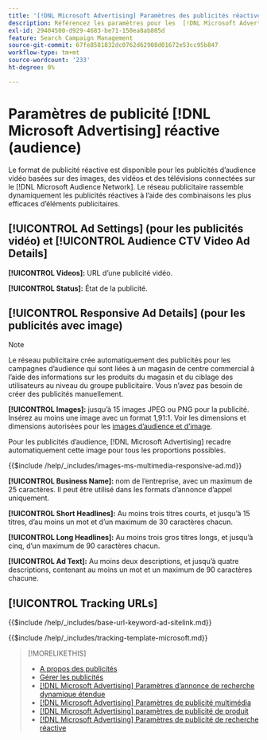 ```yaml
---
title: '[!DNL Microsoft Advertising] Paramètres des publicités réactives'
description: Référencez les paramètres pour les  [!DNL Microsoft Advertising] annonces réactives.
exl-id: 29404500-d929-4683-be71-150ea8ab805d
feature: Search Campaign Management
source-git-commit: 67fe8581832dc0762d62908d01672e53cc95b847
workflow-type: tm+mt
source-wordcount: '233'
ht-degree: 0%

---
```


# Paramètres de publicité [!DNL Microsoft Advertising] réactive (audience)

Le format de publicité réactive est disponible pour les publicités d’audience vidéo basées sur des images, des vidéos et des télévisions connectées sur le [!DNL Microsoft Audience Network]. Le réseau publicitaire rassemble dynamiquement les publicités réactives à l’aide des combinaisons les plus efficaces d’éléments publicitaires.

## [!UICONTROL Ad Settings] (pour les publicités vidéo) et [!UICONTROL Audience CTV Video Ad Details]

**[!UICONTROL Videos]:** URL d’une publicité vidéo.

**[!UICONTROL Status]:** État de la publicité.

## [!UICONTROL Responsive Ad Details] (pour les publicités avec image)

>[!NOTE]
>
>Le réseau publicitaire crée automatiquement des publicités pour les campagnes d’audience qui sont liées à un magasin de centre commercial à l’aide des informations sur les produits du magasin et du ciblage des utilisateurs au niveau du groupe publicitaire. Vous n’avez pas besoin de créer des publicités manuellement.

**[!UICONTROL Images]:** jusqu’à 15 images JPEG ou PNG pour la publicité. Insérez au moins une image avec un format 1,91:1. Voir les dimensions et dimensions autorisées pour les [images d’audience et d’image](https://help.ads.microsoft.com/#apex/ads/en/56912/0).

Pour les publicités d’audience, [!DNL Microsoft Advertising] recadre automatiquement cette image pour tous les proportions possibles.

<!-- Instructions -->

{{$include /help/_includes/images-ms-multimedia-responsive-ad.md}}

**[!UICONTROL Business Name]:** nom de l’entreprise, avec un maximum de 25 caractères. Il peut être utilisé dans les formats d’annonce d’appel uniquement.

**[!UICONTROL Short Headlines]:** Au moins trois titres courts, et jusqu’à 15 titres, d’au moins un mot et d’un maximum de 30 caractères chacun.

**[!UICONTROL Long Headlines]:** Au moins trois gros titres longs, et jusqu’à cinq, d’un maximum de 90 caractères chacun.

**[!UICONTROL Ad Text]:** Au moins deux descriptions, et jusqu’à quatre descriptions, contenant au moins un mot et un maximum de 90 caractères chacune.

## [!UICONTROL Tracking URLs]

<!-- **[!UICONTROL Base URl]:** -->

{{$include /help/_includes/base-url-keyword-ad-sitelink.md}}

<!-- **[!UICONTROL Tracking Template]:** -->

{{$include /help/_includes/tracking-template-microsoft.md}}

>[!MORELIKETHIS]
>
>* [A propos des publicités](ad-about.md)
>* [Gérer les publicités](ad-manage.md)
>* [[!DNL Microsoft Advertising]  Paramètres d’annonce de recherche dynamique étendue ](ad-settings-microsoft-dsa.md)
>* [[!DNL Microsoft Advertising]  Paramètres de publicité multimédia](ad-settings-microsoft-multimedia.md)
>* [[!DNL Microsoft Advertising] paramètres de publicité de produit](ad-settings-microsoft-product.md)
>* [[!DNL Microsoft Advertising]  Paramètres de publicité de recherche réactive ](ad-settings-microsoft-rsa.md)
